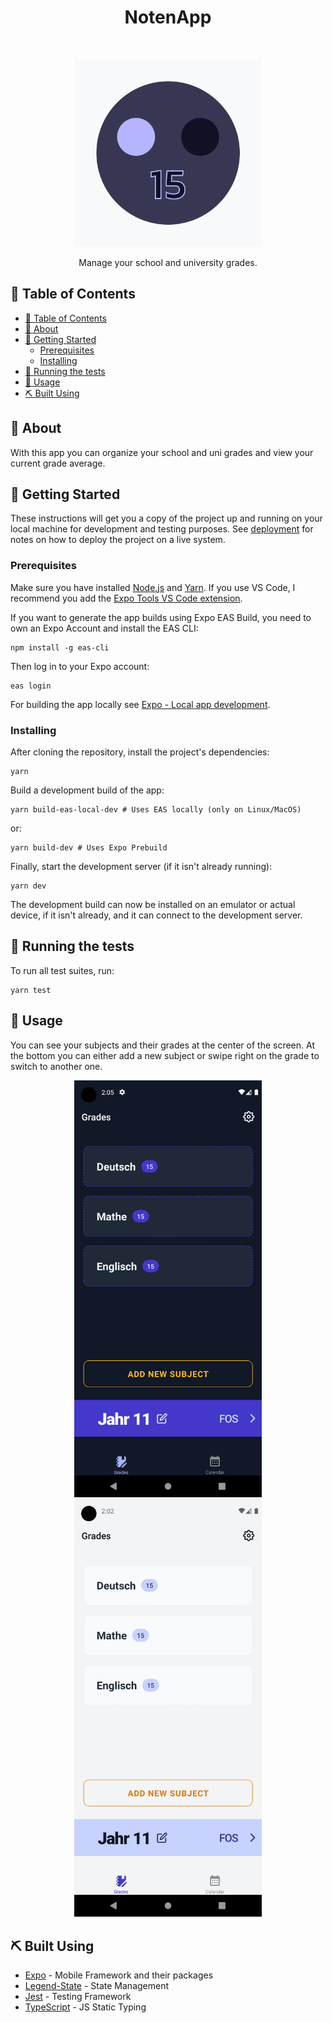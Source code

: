 <h1 align="center"> NotenApp </h1> <br>
<p align="center">
<img src="https://github.com/SebastianBr11/NotenApp/blob/master/assets/images/icon.png" width=300 >
</p>

<p align="center">
  Manage your school and university grades.
</p>

## 📝 Table of Contents

- [📝 Table of Contents](#-table-of-contents)
- [🧐 About](#-about)
- [🏁 Getting Started](#-getting-started)
  - [Prerequisites](#prerequisites)
  - [Installing](#installing)
- [🔧 Running the tests](#-running-the-tests)
- [🎈 Usage](#-usage)
- [⛏️ Built Using](#️-built-using)

## 🧐 About

With this app you can organize your school and uni grades and view your current grade average.

## 🏁 Getting Started

These instructions will get you a copy of the project up and running on your local machine for development and testing purposes. See [deployment](#deployment) for notes on how to deploy the project on a live system.

### Prerequisites

Make sure you have installed [Node.js](https://nodejs.org/en/) and [Yarn](https://yarnpkg.com/).
If you use VS Code, I recommend you add the [Expo Tools VS Code extension](https://marketplace.visualstudio.com/items?itemName=expo.vscode-expo-tools).

If you want to generate the app builds using Expo EAS Build, you need to own an Expo Account and install the EAS CLI:

```console
npm install -g eas-cli
```

Then log in to your Expo account:

```console
eas login
```

For building the app locally see [Expo - Local app development](https://docs.expo.dev/guides/local-app-development/).

### Installing

After cloning the repository, install the project's dependencies:

```console
yarn
```

Build a development build of the app:

```console
yarn build-eas-local-dev # Uses EAS locally (only on Linux/MacOS)
```

or:

```console
yarn build-dev # Uses Expo Prebuild
```


Finally, start the development server (if it isn't already running):

```console
yarn dev
```

The development build can now be installed on an emulator or actual device, if it isn't already, and it can connect to the development server.

## 🔧 Running the tests

To run all test suites, run:

```
yarn test
```

## 🎈 Usage

You can see your subjects and their grades at the center of the screen. At the bottom you can either add a new subject or swipe right on the grade to switch to another one.
<p align="center">
<img src="images/app_dark.png" width=300 >
<img src="images/app_light.png" width=300 >
</p>

## ⛏️ Built Using

- [Expo](https://expo.dev/) - Mobile Framework and their packages
- [Legend-State](https://github.com/LegendApp/legend-state) - State Management
- [Jest](https://jestjs.io/) - Testing Framework
- [TypeScript](https://www.typescriptlang.org/) - JS Static Typing
